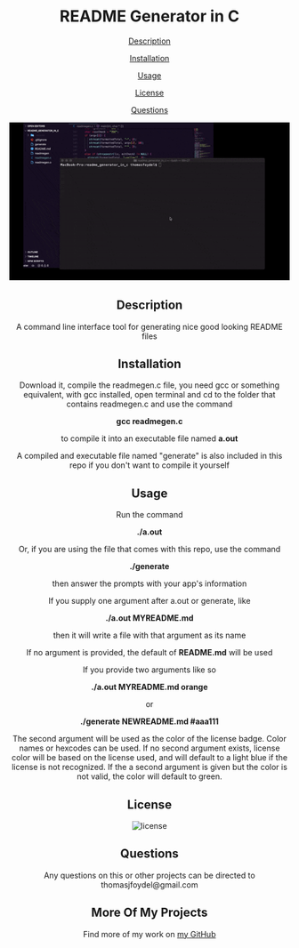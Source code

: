 <h1 align='center'>README Generator in C</h1>
<p align='center'><a href='#description'>Description</a></p>
<p align='center'><a href='#installation'>Installation</a></p>
<p align='center'><a href='#usage'>Usage</a></p>
<p align='center'><a href='#license'>License</a></p>
<p align='center'><a href='#questions'>Questions</a></p>
<p align='center'><img src="screencapture.gif" alt="A screenshot of the project in VS code and a terminal window"></p>
<h2 align='center'>Description</h2>
<p align='center'>A command line interface tool for generating nice good looking README files</p>
<h2 align='center'>Installation</h2>
<p align='center'>Download it, compile the readmegen.c file, you need gcc or something equivalent, with gcc installed, open terminal and cd to the folder that contains readmegen.c and use the command</p>
<p align='center'><strong>gcc readmegen.c</strong></p>
<p align='center'>to compile it into an executable file named <strong>a.out</strong></p>
<p align='center'>A compiled and executable file named "generate" is also included in this repo if you don't want to compile it yourself</p>
<h2 align='center'>Usage</h2>
<p align='center'>Run the command</p>
<p align='center'><strong>./a.out</strong></p>
<p align='center'>Or, if you are using the file that comes with this repo, use the command</p>
<p align='center'><strong>./generate</strong></p>
<p align='center'>then answer the prompts with your app's information</p>
<p align='center'>If you supply one argument after a.out or generate, like</p>
<p align='center'><strong>./a.out MYREADME.md</strong></p>
<p align='center'>then it will write a file with that argument as its name</p>
<p align='center'>If no argument is provided, the default of <strong>README.md</strong> will be used</p>
<p align='center'>If you provide two arguments like so</p>
<p align='center'><strong>./a.out MYREADME.md orange</strong></p>
<p align='center'>or</p>
<p align='center'><strong>./generate NEWREADME.md #aaa111</strong></p>
<p align='center'>The second argument will be used as the color of the license badge. Color names or hexcodes can be used. If no second argument exists, license color will be based on the license used, and will default to a light blue if the license is not recognized. If the a second argument is given but the color is not valid, the color will default to green.</p>
<h2 align='center'>License</h2>
<p align='center'><img src='https://img.shields.io/badge/license-MIT-blue' alt='license'></img></p>
<h2 align='center'>Questions</h2>
<p align='center'>Any questions on this or other projects can be directed to thomasjfoydel@gmail.com</p>
<h2 align='center'>More Of My Projects</h2>
<p align='center'>Find more of my work on <a href='https://github.com/thomasfoydel'>my GitHub</a></p>
